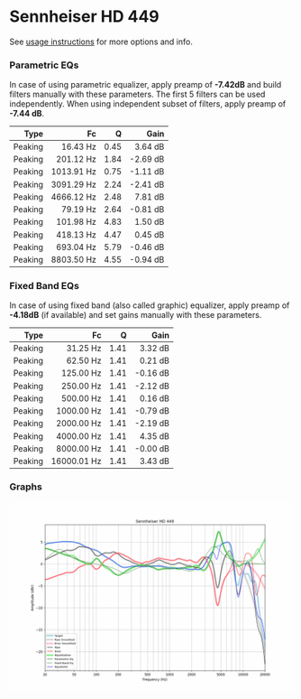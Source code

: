 # Sennheiser HD 449
See [usage instructions](https://github.com/jaakkopasanen/AutoEq#usage) for more options and info.

### Parametric EQs
In case of using parametric equalizer, apply preamp of **-7.42dB** and build filters manually
with these parameters. The first 5 filters can be used independently.
When using independent subset of filters, apply preamp of **-7.44 dB**.

| Type    | Fc         |    Q | Gain     |
|--------:|-----------:|-----:|---------:|
| Peaking | 16.43 Hz   | 0.45 | 3.64 dB  |
| Peaking | 201.12 Hz  | 1.84 | -2.69 dB |
| Peaking | 1013.91 Hz | 0.75 | -1.11 dB |
| Peaking | 3091.29 Hz | 2.24 | -2.41 dB |
| Peaking | 4666.12 Hz | 2.48 | 7.81 dB  |
| Peaking | 79.19 Hz   | 2.64 | -0.81 dB |
| Peaking | 101.98 Hz  | 4.83 | 1.50 dB  |
| Peaking | 418.13 Hz  | 4.47 | 0.45 dB  |
| Peaking | 693.04 Hz  | 5.79 | -0.46 dB |
| Peaking | 8803.50 Hz | 4.55 | -0.94 dB |

### Fixed Band EQs
In case of using fixed band (also called graphic) equalizer, apply preamp of **-4.18dB**
(if available) and set gains manually with these parameters.

| Type    | Fc          |    Q | Gain     |
|--------:|------------:|-----:|---------:|
| Peaking | 31.25 Hz    | 1.41 | 3.32 dB  |
| Peaking | 62.50 Hz    | 1.41 | 0.21 dB  |
| Peaking | 125.00 Hz   | 1.41 | -0.16 dB |
| Peaking | 250.00 Hz   | 1.41 | -2.12 dB |
| Peaking | 500.00 Hz   | 1.41 | 0.16 dB  |
| Peaking | 1000.00 Hz  | 1.41 | -0.79 dB |
| Peaking | 2000.00 Hz  | 1.41 | -2.19 dB |
| Peaking | 4000.00 Hz  | 1.41 | 4.35 dB  |
| Peaking | 8000.00 Hz  | 1.41 | -0.00 dB |
| Peaking | 16000.01 Hz | 1.41 | 3.43 dB  |

### Graphs
![](./Sennheiser%20HD%20449.png)